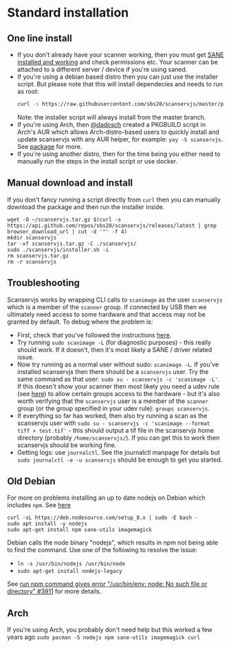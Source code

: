 # Standard installation

## One line install

* If you don't already have your scanner working, then you must get
  [SANE installed and working](./sane.md) and check permissions etc. Your
  scanner can be attached to a different server / device if you're using saned.
* If you're using a debian based distro then you can just use the installer
  script. But please note that this will install dependecies and needs to run as
  root:
  ```sh
  curl -s https://raw.githubusercontent.com/sbs20/scanservjs/master/packages/server/installer.sh | sudo bash -s -- -a
  ```
  Note: the installer script will always install from the master branch.
* If you're using Arch, then [@dadosch](https://github.com/dadosch) created a
  PKGBUILD script in Arch's AUR which allows Arch-distro-based users to quickly
  install and update scanservjs with any AUR helper, for example:
  `yay -S scanservjs`. See
  [package](https://aur.archlinux.org/packages/scanservjs/) for more.
* If you're using another distro, then for the time being you either need to
  manually run the steps in the install script or use docker.

## Manual download and install

If you don't fancy running a script directly from `curl` then you can manually
download the package and then run the installer inside.

```
wget -O ~/scanservjs.tar.gz $(curl -s https://api.github.com/repos/sbs20/scanservjs/releases/latest | grep browser_download_url | cut -d '"' -f 4)
mkdir scanservjs
tar -xf scanservjs.tar.gz -C ./scanservjs/
sudo ./scanservjs/installer.sh -i
rm scanservjs.tar.gz
rm -r scanservjs
```

## Troubleshooting

Scanservjs works by wrapping CLI calls to `scanimage` as the user `scanservjs`
which is a member of the `scanner` group. If connected by USB then we ultimately
need access to some hardware and that access may not be granted by default. To
debug where the problem is:

* First, check that you've followed the instructions [here](./sane.md).
* Try running `sudo scanimage -L` (for diagnostic purposes) - this really should
  work. If it doesn't, then it's most likely a SANE / driver related issue.
* Now try running as a normal user without sudo: `scanimage -L`. If you've
  installed scanservjs then there should be a `scanservjs` user. Try the same
  command as that user: `sudo su - scanservjs -c 'scanimage -L'`. If this
  doesn't show your scanner then most likely you need a udev rule (see
  [here](./sane.md)) to allow certain groups access to the hardware - but it's
  also worth verifying that the `scanservjs` user is a member of the `scanner`
  group (or the group specified in your udev rule): `groups scanservjs`.
* If everything so far has worked, then also try running a scan as the
  scanservjs user with
  `sudo su - scanservjs -c 'scanimage --format tiff > test.tif'` - this should
  output a tif file in the scanservjs home directory (probably
  `/home/scanservjs/`). If you can get this to work then scanservjs should be
  working fine.
* Getting logs: use `journalctl`. See the journalctl manpage for details but
  `sudo journalctl -e -u scanservjs` should be enough to get you started.

## Old Debian

For more on problems installing an up to date nodejs on Debian which includes
`npm`. See
[here](https://nodejs.org/en/download/package-manager/#debian-and-ubuntu-based-linux-distributions)

```console
curl -sL https://deb.nodesource.com/setup_8.x | sudo -E bash -
sudo apt install -y nodejs
sudo apt-get install npm sane-utils imagemagick
```

Debian calls the node binary "nodejs", which results in npm not being able to
find the command. Use one of the following to resolve the issue:
* `ln -s /usr/bin/nodejs /usr/bin/node`
* `sudo apt-get install nodejs-legacy`
 
See
[run npm command gives error "/usr/bin/env: node: No such file or directory" #3911](https://github.com/nodejs/node-v0.x-archive/issues/3911#issuecomment-8956154)
for more details.

## Arch

If you're using Arch, you probably don't need help but this worked a few years
ago `sudo pacman -S nodejs npm sane-utils imagemagick curl`